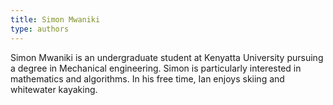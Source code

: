 ```yaml
---
title: Simon Mwaniki
type: authors
---
```

Simon Mwaniki is an undergraduate student at Kenyatta University pursuing a degree in Mechanical engineering. Simon is particularly interested in mathematics 
and algorithms. In his free time, Ian enjoys skiing and whitewater kayaking.

